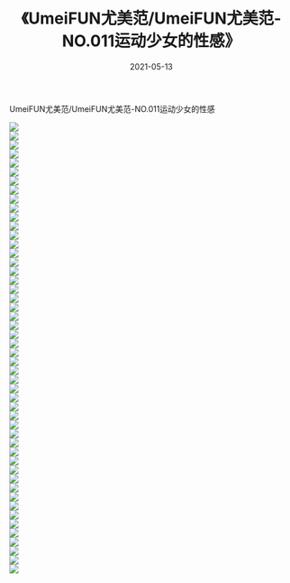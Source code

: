 ﻿---
layout: post
title:  《UmeiFUN尤美范/UmeiFUN尤美范-NO.011运动少女的性感》
date:   2021-05-13
img: http://img.660000.xyz/Sharelink/网络美图/2021/UmeiFUN尤美范/UmeiFUN尤美范-NO.011运动少女的性感/000.jpg
categories: [美女, 清纯, 唯美]
---

UmeiFUN尤美范/UmeiFUN尤美范-NO.011运动少女的性感

 ![](http://img.660000.xyz/Sharelink/网络美图/2021/UmeiFUN尤美范/UmeiFUN尤美范-NO.011运动少女的性感/001.jpg) <br>![](http://img.660000.xyz/Sharelink/网络美图/2021/UmeiFUN尤美范/UmeiFUN尤美范-NO.011运动少女的性感/002.jpg) <br>![](http://img.660000.xyz/Sharelink/网络美图/2021/UmeiFUN尤美范/UmeiFUN尤美范-NO.011运动少女的性感/003.jpg) <br>![](http://img.660000.xyz/Sharelink/网络美图/2021/UmeiFUN尤美范/UmeiFUN尤美范-NO.011运动少女的性感/004.jpg) <br>![](http://img.660000.xyz/Sharelink/网络美图/2021/UmeiFUN尤美范/UmeiFUN尤美范-NO.011运动少女的性感/005.jpg) <br>![](http://img.660000.xyz/Sharelink/网络美图/2021/UmeiFUN尤美范/UmeiFUN尤美范-NO.011运动少女的性感/006.jpg) <br>![](http://img.660000.xyz/Sharelink/网络美图/2021/UmeiFUN尤美范/UmeiFUN尤美范-NO.011运动少女的性感/007.jpg) <br>![](http://img.660000.xyz/Sharelink/网络美图/2021/UmeiFUN尤美范/UmeiFUN尤美范-NO.011运动少女的性感/008.jpg) <br>![](http://img.660000.xyz/Sharelink/网络美图/2021/UmeiFUN尤美范/UmeiFUN尤美范-NO.011运动少女的性感/009.jpg) <br>![](http://img.660000.xyz/Sharelink/网络美图/2021/UmeiFUN尤美范/UmeiFUN尤美范-NO.011运动少女的性感/010.jpg) <br>![](http://img.660000.xyz/Sharelink/网络美图/2021/UmeiFUN尤美范/UmeiFUN尤美范-NO.011运动少女的性感/011.jpg) <br>![](http://img.660000.xyz/Sharelink/网络美图/2021/UmeiFUN尤美范/UmeiFUN尤美范-NO.011运动少女的性感/012.jpg) <br>![](http://img.660000.xyz/Sharelink/网络美图/2021/UmeiFUN尤美范/UmeiFUN尤美范-NO.011运动少女的性感/013.jpg) <br>![](http://img.660000.xyz/Sharelink/网络美图/2021/UmeiFUN尤美范/UmeiFUN尤美范-NO.011运动少女的性感/014.jpg) <br>![](http://img.660000.xyz/Sharelink/网络美图/2021/UmeiFUN尤美范/UmeiFUN尤美范-NO.011运动少女的性感/015.jpg) <br>![](http://img.660000.xyz/Sharelink/网络美图/2021/UmeiFUN尤美范/UmeiFUN尤美范-NO.011运动少女的性感/016.jpg) <br>![](http://img.660000.xyz/Sharelink/网络美图/2021/UmeiFUN尤美范/UmeiFUN尤美范-NO.011运动少女的性感/017.jpg) <br>![](http://img.660000.xyz/Sharelink/网络美图/2021/UmeiFUN尤美范/UmeiFUN尤美范-NO.011运动少女的性感/018.jpg) <br>![](http://img.660000.xyz/Sharelink/网络美图/2021/UmeiFUN尤美范/UmeiFUN尤美范-NO.011运动少女的性感/019.jpg) <br>![](http://img.660000.xyz/Sharelink/网络美图/2021/UmeiFUN尤美范/UmeiFUN尤美范-NO.011运动少女的性感/020.jpg) <br>![](http://img.660000.xyz/Sharelink/网络美图/2021/UmeiFUN尤美范/UmeiFUN尤美范-NO.011运动少女的性感/021.jpg) <br>![](http://img.660000.xyz/Sharelink/网络美图/2021/UmeiFUN尤美范/UmeiFUN尤美范-NO.011运动少女的性感/022.jpg) <br>![](http://img.660000.xyz/Sharelink/网络美图/2021/UmeiFUN尤美范/UmeiFUN尤美范-NO.011运动少女的性感/023.jpg) <br>![](http://img.660000.xyz/Sharelink/网络美图/2021/UmeiFUN尤美范/UmeiFUN尤美范-NO.011运动少女的性感/024.jpg) <br>![](http://img.660000.xyz/Sharelink/网络美图/2021/UmeiFUN尤美范/UmeiFUN尤美范-NO.011运动少女的性感/025.jpg) <br>![](http://img.660000.xyz/Sharelink/网络美图/2021/UmeiFUN尤美范/UmeiFUN尤美范-NO.011运动少女的性感/026.jpg) <br>![](http://img.660000.xyz/Sharelink/网络美图/2021/UmeiFUN尤美范/UmeiFUN尤美范-NO.011运动少女的性感/027.jpg) <br>![](http://img.660000.xyz/Sharelink/网络美图/2021/UmeiFUN尤美范/UmeiFUN尤美范-NO.011运动少女的性感/028.jpg) <br>![](http://img.660000.xyz/Sharelink/网络美图/2021/UmeiFUN尤美范/UmeiFUN尤美范-NO.011运动少女的性感/029.jpg) <br>![](http://img.660000.xyz/Sharelink/网络美图/2021/UmeiFUN尤美范/UmeiFUN尤美范-NO.011运动少女的性感/030.jpg) <br>![](http://img.660000.xyz/Sharelink/网络美图/2021/UmeiFUN尤美范/UmeiFUN尤美范-NO.011运动少女的性感/031.jpg) <br>![](http://img.660000.xyz/Sharelink/网络美图/2021/UmeiFUN尤美范/UmeiFUN尤美范-NO.011运动少女的性感/032.jpg) <br>![](http://img.660000.xyz/Sharelink/网络美图/2021/UmeiFUN尤美范/UmeiFUN尤美范-NO.011运动少女的性感/033.jpg) <br>![](http://img.660000.xyz/Sharelink/网络美图/2021/UmeiFUN尤美范/UmeiFUN尤美范-NO.011运动少女的性感/034.jpg) <br>![](http://img.660000.xyz/Sharelink/网络美图/2021/UmeiFUN尤美范/UmeiFUN尤美范-NO.011运动少女的性感/035.jpg) <br>![](http://img.660000.xyz/Sharelink/网络美图/2021/UmeiFUN尤美范/UmeiFUN尤美范-NO.011运动少女的性感/036.jpg) <br>![](http://img.660000.xyz/Sharelink/网络美图/2021/UmeiFUN尤美范/UmeiFUN尤美范-NO.011运动少女的性感/037.jpg) <br>![](http://img.660000.xyz/Sharelink/网络美图/2021/UmeiFUN尤美范/UmeiFUN尤美范-NO.011运动少女的性感/038.jpg) <br>![](http://img.660000.xyz/Sharelink/网络美图/2021/UmeiFUN尤美范/UmeiFUN尤美范-NO.011运动少女的性感/039.jpg) <br>![](http://img.660000.xyz/Sharelink/网络美图/2021/UmeiFUN尤美范/UmeiFUN尤美范-NO.011运动少女的性感/040.jpg) <br>![](http://img.660000.xyz/Sharelink/网络美图/2021/UmeiFUN尤美范/UmeiFUN尤美范-NO.011运动少女的性感/041.jpg) <br>![](http://img.660000.xyz/Sharelink/网络美图/2021/UmeiFUN尤美范/UmeiFUN尤美范-NO.011运动少女的性感/042.jpg) <br>![](http://img.660000.xyz/Sharelink/网络美图/2021/UmeiFUN尤美范/UmeiFUN尤美范-NO.011运动少女的性感/043.jpg) <br>![](http://img.660000.xyz/Sharelink/网络美图/2021/UmeiFUN尤美范/UmeiFUN尤美范-NO.011运动少女的性感/044.jpg) <br>![](http://img.660000.xyz/Sharelink/网络美图/2021/UmeiFUN尤美范/UmeiFUN尤美范-NO.011运动少女的性感/045.jpg) <br>![](http://img.660000.xyz/Sharelink/网络美图/2021/UmeiFUN尤美范/UmeiFUN尤美范-NO.011运动少女的性感/046.jpg) <br>![](http://img.660000.xyz/Sharelink/网络美图/2021/UmeiFUN尤美范/UmeiFUN尤美范-NO.011运动少女的性感/047.jpg) <br>![](http://img.660000.xyz/Sharelink/网络美图/2021/UmeiFUN尤美范/UmeiFUN尤美范-NO.011运动少女的性感/048.jpg) <br>![](http://img.660000.xyz/Sharelink/网络美图/2021/UmeiFUN尤美范/UmeiFUN尤美范-NO.011运动少女的性感/049.jpg) <br>![](http://img.660000.xyz/Sharelink/网络美图/2021/UmeiFUN尤美范/UmeiFUN尤美范-NO.011运动少女的性感/050.jpg) <br>